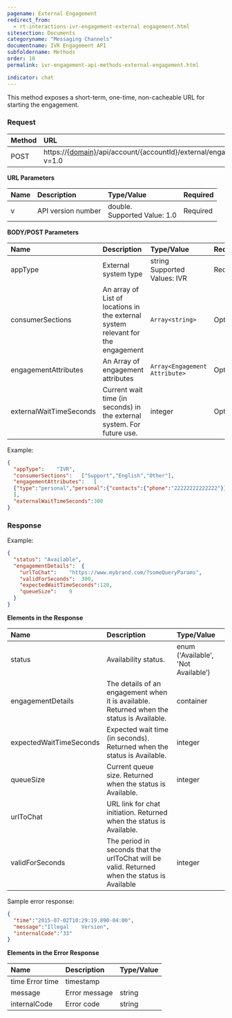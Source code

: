 ```yaml
---
pagename: External Engagement
redirect_from:
  - rt-interactions-ivr-engagement-external engagement.html
sitesection: Documents
categoryname: "Messaging Channels"
documentname: IVR Engagement API
subfoldername: Methods
order: 10
permalink: ivr-engagement-api-methods-external-engagement.html

indicator: chat
---
```


This method exposes a short-term, one-time, non-cacheable URL for starting the engagement.

### Request

| Method | URL |
| :--- | :--- |
| POST | https://[{domain}](/agent-domain-domain-api.html)/api/account/{accountId}/external/engagement?v=1.0 |

**URL Parameters**

| Name | Description | Type/Value | Required |
| :--- | :--- | :--- |:--- |
| v | API version number | double. <br> Supported Value: 1.0 | Required |

**BODY/POST Parameters**

| Name | Description | Type/Value | Required |
| :--- | :--- | :--- | :--- |
| appType | External system type | string <br> Supported Values: IVR | Required |
| consumerSections | An array of List of locations in the external system relevant for the engagement | `Array<string>` | Optional |
| engagementAttributes | An Array of engagement attributes | `Array<Engagement Attribute>` | Optional |
| externalWaitTimeSeconds | Current wait time (in seconds) in the external system. For future use. | integer | Optional |

Example:

```json
{
  "appType":	"IVR",
  "consumerSections":	["Support","English","Other"],
  "engagementAttributes":	[
  {"type":"personal","personal":{"contacts":{"phone":"22222222222222"}}}
  ],
  "externalWaitTimeSeconds":300
}
```

### Response

Example:
```json
{
  "status":	"Available",
  "engagementDetails":	{
    "urlToChat":	"https://www.mybrand.com/?someQueryParams",
    "validForSeconds":	300,
    "expectedWaitTimeSeconds":120,
    "queueSize":	9
  }
}
```

**Elements in the Response**

| Name | Description | Type/Value |
| :--- | :--- | :--- |
| status | Availability status. | enum ('Available’, 'Not Available’) |
| engagementDetails | The details of an engagement when it is available. Returned when the status is Available. | container |
| expectedWaitTimeSeconds | Expected wait time (in seconds). Returned when the status is Available. | integer |
| queueSize | Current queue size. Returned when the status is Available. | integer |
| urlToChat | URL link for chat initiation. Returned when the status is Available. | |
| validForSeconds | The period in seconds that the urlToChat will be valid. Returned when the status is Available | integer |

Sample error response:

```json
{
  "time":"2015-07-02T10:29:19.890-04:00",
  "message":"Illegal	Version",
  "internalCode":"33"
}
```

**Elements in the Error Response**

| Name | Description | Type/Value |
| :--- | :--- | :--- |
| time Error time | timestamp |
| message | Error message | string |
| internalCode | Error code | string |
